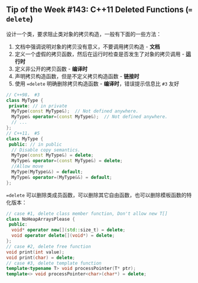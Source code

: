 ## Tip of the Week #143: C++11 Deleted Functions (`= delete`)

设计一个类，要求阻止类对象的拷贝构造，一般有下面的一些方法：

1. 文档中强调说明对象的拷贝没有意义，不要调用拷贝构造 - **文档**
2. 定义一个虚假的拷贝函数，然后在运行时检查是否发生了对象的拷贝调用 - **运行时**
3. 定义非公开的拷贝函数 - **编译时**
4. 声明拷贝构造函数，但是不定义拷贝构造函数 - **链接时**
5. 使用 `=delete` 明确删除拷贝构造函数 - **编译时**，错误提示信息比 `#3` 友好

```c++
// C++98， #3
class MyType {
 private: // in private
  MyType(const MyType&);  // Not defined anywhere.
  MyType& operator=(const MyType&);  // Not defined anywhere.
  // ...
};
// C++11， #5
class MyType {
 public: // in public
  // Disable copy semantics.
  MyType(const MyType&) = delete;
  MyType& operator=(const MyType&) = delete;
  //Allow move
  MyType(MyType&&) = default;
  MyType& operator=(MyType&&) = default;
};
```

`=delete` 可以删除类成员函数，可以删除其它自由函数，也可以删除模板函数的特化版本：

```c++
// case #1, delete class member function, Don't allow new T[]
class NoHeapArraysPlease {
 public:
  void* operator new[](std::size_t) = delete;
  void operator delete[](void*) = delete;
};
// case #2, delete free function
void print(int value);
void print(char) = delete;
// case #3, delete template function
template<typename T> void processPointer(T* ptr);
template<> void processPointer<char>(char*) = delete;
```



